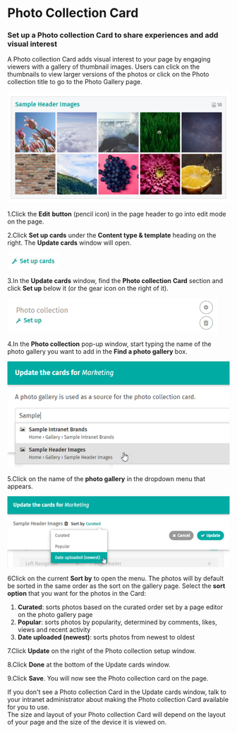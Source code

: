 # Photo Collection Card

### Set up a Photo collection Card to share experiences and add visual interest

A Photo collection Card adds visual interest to your page by engaging viewers with a gallery of thumbnail images. Users can click on the thumbnails to view larger versions of the photos or click on the Photo collection title to go to the Photo Gallery page.

![](../../../.gitbook/assets/1%20%2837%29.png)



1.Click the **Edit** **button** \(pencil icon\) in the page header to go into edit mode on the page.

2.Click **Set up cards** under the **Content type & template** heading on the right. The **Update cards** window will open.

![](../../../.gitbook/assets/2%20%2838%29.png)

3.In the **Update cards** window, find the **Photo collection** **Card** section and click **Set up** below it \(or the gear icon on the right of it\).

![](../../../.gitbook/assets/3%20%2814%29.png)

4.In the **Photo collection** pop-up window, start typing the name of the photo gallery you want to add in the **Find a photo gallery** box.

![](../../../.gitbook/assets/4%20%282%29.png)

5.Click on the name of the **photo gallery** in the dropdown menu that appears.

![](../../../.gitbook/assets/5%20%2810%29.png)



6Click on the current **Sort by** to open the menu. The photos will by default be sorted in the same order as the sort on the gallery page. Select the **sort option** that you want for the photos in the Card:

1. **Curated**: sorts photos based on the curated order set by a page editor on the photo gallery page
2. **Popular**: sorts photos by popularity, determined by comments, likes, views and recent activity
3. **Date uploaded \(newest\)**: sorts photos from newest to oldest

7.Click **Update** on the right of the Photo collection setup window.

8.Click **Done** at the bottom of the Update cards window.

9.Click **Save**. You will now see the Photo collection card on the page.

 If you don't see a Photo collection Card in the Update cards window, talk to your intranet administrator about making the Photo collection Card available for you to use.  
The size and layout of your Photo collection Card will depend on the layout of your page and the size of the device it is viewed on.

